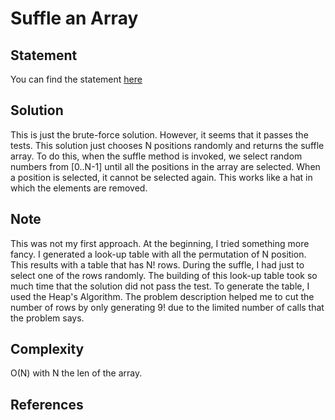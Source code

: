 # Suffle an Array
## Statement
You can find the statement [here](https://leetcode.com/problems/shuffle-an-array/)

## Solution
This is just the brute-force solution. However, it seems that it passes the tests. This solution just chooses N positions randomly and returns the suffle array. To do this, when the suffle method is invoked, we select random numbers from [0..N-1] until all the positions in the array are selected. When a position is selected, it cannot be selected again. This works like a hat in which the elements are removed.

## Note
This was not my first approach. At the beginning, I tried something more fancy. I generated a look-up table with all the permutation of N position. This results with a table that has N! rows. During the suffle, I had just to select one of the rows randomly. The building of this look-up table took so much time that the solution did not pass the test. To generate the table, I used the Heap's Algorithm. The problem description helped me to cut the number of rows by only generating 9! due to the limited number of calls that the problem says.    

## Complexity
O(N) with N the len of the array.

## References
